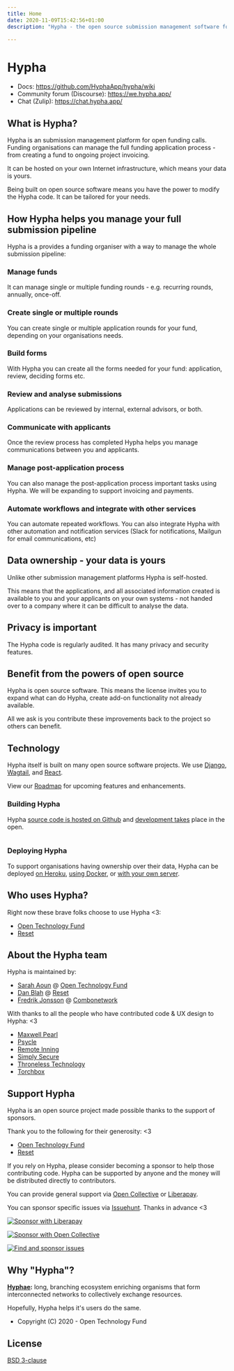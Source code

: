```yaml
---
title: Home
date: 2020-11-09T15:42:56+01:00
description: "Hypha - the open source submission management software for open calls."

---
```


# Hypha

* Docs: https://github.com/HyphaApp/hypha/wiki
* Community forum (Discourse): https://we.hypha.app/
* Chat (Zulip): https://chat.hypha.app/


## What is Hypha?

Hypha is an submission management platform for open funding calls. Funding organisations can manage the full funding application process - from creating a fund to ongoing project invoicing.

It can be hosted on your own Internet infrastructure, which means your data is yours.

Being built on open source software means you have the power to modify the Hypha code. It can be tailored for your needs.

## How Hypha helps you manage your full submission pipeline

Hypha is a provides a funding organiser with a way to manage the whole submission pipeline:

### Manage funds

It can manage single or multiple funding rounds - e.g. recurring rounds, annually, once-off.

### Create single or multiple rounds

You can create single or multiple application rounds for your fund, depending on your organisations needs.

### Build forms

With Hypha you can create all the forms needed for your fund: application, review, deciding forms etc.

### Review and analyse submissions

Applications can be reviewed by internal, external advisors, or both.

### Communicate with applicants

Once the review process has completed Hypha helps you manage communications between you and applicants.

### Manage post-application process

You can also manage the post-application process important tasks using Hypha. We will be expanding to support invoicing and payments.

### Automate workflows and integrate with other services

You can automate repeated workflows. You can also integrate Hypha with other automation and notification services (Slack for notifications, Mailgun for email communications, etc)

## Data ownership - your data is yours

Unlike other submission management platforms Hypha is self-hosted.

This means that the applications, and all associated information created is available to you and your applicants on your own systems - not handed over to a company where it can be difficult to analyse the data.

## Privacy is important

The Hypha code is regularly audited. It has many privacy and security features.

## Benefit from the powers of open source

Hypha is open source software. This means the license invites you to expand what can do Hypha, create add-on functionality not already available.

All we ask is you contribute these improvements back to the project so others can benefit.

## Technology

Hypha itself is built on many open source software projects. We use [Django](https://www.djangoproject.com/), [Wagtail](https://wagtail.io/), and [React](https://reactjs.org/).

View our [Roadmap](https://github.com/HyphaApp/hypha/wiki/Roadmap) for upcoming features and enhancements.

### Building Hypha

Hypha [source code is hosted on Github](https://github.com/HyphaApp/) and [development takes](https://github.com/HyphaApp/hypha/issues) place in the open.

[![<HyphaApp>](https://circleci.com/gh/HyphaApp/hypha.svg?style=shield)](https://circleci.com/gh/HyphaApp/hypha)

### Deploying Hypha

To support organisations having ownership over their data, Hypha can be deployed [on Heroku](https://github.com/HyphaApp/hypha/wiki/Deployment:-Heroku), [using Docker](https://github.com/HyphaApp/hypha/wiki/Deployment:-Docker), or [with your own server](https://github.com/HyphaApp/hypha/wiki/Deployment:-Standalone-App).

## Who uses Hypha?

Right now these brave folks choose to use Hypha <3:

- [Open Technology Fund](https://www.opentech.fund/)
- [Reset](https://www.reset.tech/)

## About the Hypha team

Hypha is maintained by:

- [Sarah Aoun](https://github.com/saoun) @ [Open Technology Fund](https://www.opentech.fund/)
- [Dan Blah](https://github.com/danblah) @ [Reset](https://www.reset.tech/)
- [Fredrik Jonsson](https://github.com/frjo) @ [Combonetwork](https://www.combonet.se/)

With thanks to all the people who have contributed code & UX design to Hypha: <3

- [Maxwell Pearl](https://maxwellpearl.com/)
- [Psycle](https://psycle.com/)
- [Remote Inning](https://www.remoteinning.com/)
- [Simply Secure](https://simplysecure.org/)
- [Throneless Technology](https://throneless.tech/)
- [Torchbox](https://www.torchbox.com/)

## Support Hypha

Hypha is an open source project made possible thanks to the support of sponsors.

Thank you to the following for their generosity: <3

- [Open Technology Fund](https://www.opentech.fund/)
- [Reset](https://www.reset.tech/)

If you rely on Hypha, please consider becoming a sponsor to help those contributing code. Hypha can be supported by anyone and the money will be distributed directly to contributors.

You can provide general support via [Open Collective](https://opencollective.com/hypha) or [Liberapay](https://liberapay.com/hypha).

You can sponsor specific issues via [Issuehunt](https://issuehunt.io/r/OpenTechFund/hypha). Thanks in advance <3

[![Sponsor with Liberapay](https://liberapay.com/assets/widgets/donate.svg)](https://liberapay.com/hypha)

[![Sponsor with Open Collective](https://opencollective.com/hypha/tiers/backer.svg?avatarHeight=75&width=600)](https://opencollective.com/hypha)

[![Find and sponsor issues](https://issuehunt.io/static/embed/issuehunt-button-v1.svg)](https://issuehunt.io/r/OpenTechFund/hypha)

## Why "Hypha"?

**[Hyphae](https://en.wikipedia.org/wiki/Mycorrhizal_network):** long, branching ecosystem enriching organisms that form interconnected networks to collectively exchange resources.

Hopefully, Hypha helps it's users do the same.

* Copyright (C) 2020 - Open Technology Fund

## License

[BSD 3-clause](https://github.com/HyphaApp/hypha/blob/main/LICENSE)
